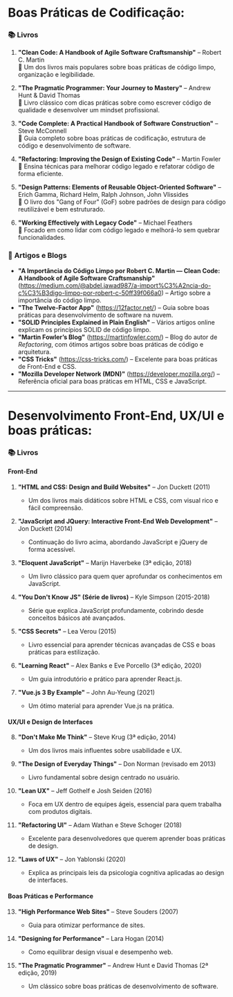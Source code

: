 # Boas Práticas de Codificação:

### 📚 **Livros**
1. **"Clean Code: A Handbook of Agile Software Craftsmanship"** – Robert C. Martin  
   🔹 Um dos livros mais populares sobre boas práticas de código limpo, organização e legibilidade.

2. **"The Pragmatic Programmer: Your Journey to Mastery"** – Andrew Hunt & David Thomas  
   🔹 Livro clássico com dicas práticas sobre como escrever código de qualidade e desenvolver um mindset profissional.

3. **"Code Complete: A Practical Handbook of Software Construction"** – Steve McConnell  
   🔹 Guia completo sobre boas práticas de codificação, estrutura de código e desenvolvimento de software.

4. **"Refactoring: Improving the Design of Existing Code"** – Martin Fowler  
   🔹 Ensina técnicas para melhorar código legado e refatorar código de forma eficiente.

5. **"Design Patterns: Elements of Reusable Object-Oriented Software"** – Erich Gamma, Richard Helm, Ralph Johnson, John Vlissides  
   🔹 O livro dos "Gang of Four" (GoF) sobre padrões de design para código reutilizável e bem estruturado.

6. **"Working Effectively with Legacy Code"** – Michael Feathers  
   🔹 Focado em como lidar com código legado e melhorá-lo sem quebrar funcionalidades.



### 📝 **Artigos e Blogs**

- **"A Importância do Código Limpo por Robert C. Martin — Clean Code: A Handbook of Agile Software Craftsmanship"** (https://medium.com/@abdel.jawad987/a-import%C3%A2ncia-do-c%C3%B3digo-limpo-por-robert-c-50ff39f066a0) – Artigo sobre a importância do código limpo. 
- **"The Twelve-Factor App"** (https://12factor.net/) – Guia sobre boas práticas para desenvolvimento de software na nuvem.  
- **"SOLID Principles Explained in Plain English"** – Vários artigos online explicam os princípios SOLID de código limpo.  
- **"Martin Fowler’s Blog"** (https://martinfowler.com/) – Blog do autor de *Refactoring*, com ótimos artigos sobre boas práticas de código e arquitetura.  
- **"CSS Tricks"** (https://css-tricks.com/) – Excelente para boas práticas de Front-End e CSS.  
- **"Mozilla Developer Network (MDN)"** (https://developer.mozilla.org/) – Referência oficial para boas práticas em HTML, CSS e JavaScript.  

---

# Desenvolvimento Front-End, UX/UI e boas práticas:

### 📚 **Livros**

#### **Front-End**
1. **"HTML and CSS: Design and Build Websites"** – Jon Duckett (2011)
   - Um dos livros mais didáticos sobre HTML e CSS, com visual rico e fácil compreensão.
   
2. **"JavaScript and JQuery: Interactive Front-End Web Development"** – Jon Duckett (2014)
   - Continuação do livro acima, abordando JavaScript e jQuery de forma acessível.
   
3. **"Eloquent JavaScript"** – Marijn Haverbeke (3ª edição, 2018)
   - Um livro clássico para quem quer aprofundar os conhecimentos em JavaScript.

4. **"You Don't Know JS" (Série de livros)** – Kyle Simpson (2015-2018)
   - Série que explica JavaScript profundamente, cobrindo desde conceitos básicos até avançados.

5. **"CSS Secrets"** – Lea Verou (2015)
   - Livro essencial para aprender técnicas avançadas de CSS e boas práticas para estilização.

6. **"Learning React"** – Alex Banks e Eve Porcello (3ª edição, 2020)
   - Um guia introdutório e prático para aprender React.js.

7. **"Vue.js 3 By Example"** – John Au-Yeung (2021)
   - Um ótimo material para aprender Vue.js na prática.

#### **UX/UI e Design de Interfaces**

8. **"Don't Make Me Think"** – Steve Krug (3ª edição, 2014)
   - Um dos livros mais influentes sobre usabilidade e UX.

9. **"The Design of Everyday Things"** – Don Norman (revisado em 2013)
   - Livro fundamental sobre design centrado no usuário.

10. **"Lean UX"** – Jeff Gothelf e Josh Seiden (2016)
    - Foca em UX dentro de equipes ágeis, essencial para quem trabalha com produtos digitais.

11. **"Refactoring UI"** – Adam Wathan e Steve Schoger (2018)
    - Excelente para desenvolvedores que querem aprender boas práticas de design.

12. **"Laws of UX"** – Jon Yablonski (2020)
    - Explica as principais leis da psicologia cognitiva aplicadas ao design de interfaces.

#### **Boas Práticas e Performance**
13. **"High Performance Web Sites"** – Steve Souders (2007)
    - Guia para otimizar performance de sites.

14. **"Designing for Performance"** – Lara Hogan (2014)
    - Como equilibrar design visual e desempenho web.

15. **"The Pragmatic Programmer"** – Andrew Hunt e David Thomas (2ª edição, 2019)
    - Um clássico sobre boas práticas de desenvolvimento de software.
